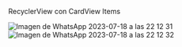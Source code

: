 RecyclerView con CardView Items

![Imagen de WhatsApp 2023-07-18 a las 22 12 31](https://github.com/vales-alfre/Recycler/assets/97996152/01993869-1b2a-48db-a707-1ff0683810d5)
![Imagen de WhatsApp 2023-07-18 a las 22 12 32](https://github.com/vales-alfre/Recycler/assets/97996152/8bc96b90-11ff-46a2-90f4-98304075490a)

